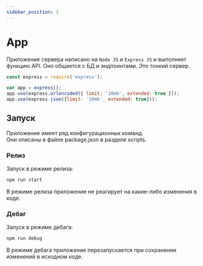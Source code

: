 ```yaml
---
sidebar_position: 1
---
```


# App

Приложение сервера написано на `Node JS` и `Express JS` и выполняет функцию API. Оно общается с БД и эндпоинтами. Это тонкий сервер.

```js title="app.js"
const express = require('express');

var app = express();
app.use(express.urlencoded({ limit: '10mb', extended: true }));
app.use(express.json({limit: '10mb', extended: true}));
```

## Запуск

Приложение имеет ряд конфигурационных команд.  
Они описаны в файле package.json в разделе scripts.  

### Релиз
Запуск в режиме релиза:

```bash
npm run start
```
В режиме релиза приложение не реагирует на какие-либо изменения в коде.

### Дебаг
Запуск в режиме дебага:

```bash
npm run debug
```
В режиме дебага приложение перезапускается при сохранении изменений в исходном коде.  
